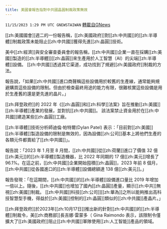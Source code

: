 ```yaml
---
title: 美國會報告指對中共國晶圓制裁政策無效
---
```

`11/15/2023 1:29 PM UTC GNEWSTAIWAN` [轉載自GNews](https://gnews.org/articles/1979555)



[[zh:美國國會]]週二的一份報告稱，[[zh:美國政府]]對[[zh:中共國]]的[[zh:半導體]]制裁政策未能阻止[[zh:中共國]]獲得先進[[zh:晶圓]]技術。  

美中[[zh:經濟]]與安全審查委員會的報告稱，[[zh:中共國]]企業一直在採購[[zh:美國]]製造的[[zh:半導體]][[zh:晶圓]]來生產用於人工智慧（AI）的尖端[[zh:半導體]]設備。 [[zh:中共國]]透過其它渠道，成功找到了規避[[zh:美國政府]]制裁的方法。

  

報告說，「如果[[zh:中共國]]進口商聲稱這些設備用於較舊的生產線，通常能夠規避購買這些設備的限制。但由於檢查最終用途的能力有限，很難核實這些設備是用於生產舊的還是更先進的晶片。」

  

[[zh:拜登政府]]的 2022 年《[[zh:晶圓]]和[[zh:科學]]法案》旨在推動[[zh:美國]][[zh:半導體]]產業的發展，並對抗[[zh:中共國]]。 該法案禁止資金用於在[[zh:中共國]]建造某些[[zh:晶圓]]工廠。

  

[[zh:半導體]]技術分析師迪倫·帕特爾(Dylan Patel) 表示：「目前對[[zh:美國]][[zh:半導體]]製造設備的限制是無效的，因為設備[[zh:公司]]基本上將他們生產的各類元件都賣給了[[zh:中共國]]」。

  

報告說：「2023 年 1 月至 8 月間，[[zh:中共國]]從[[zh:荷蘭]]進口了價值 32 億[[zh:美元]]的[[zh:半導體]]製造機器，比 2022 年同期的 17 億[[zh:美元]]增長了 96.1%。在這之前，[[zh:中共國]]企業開始囤積[[zh:晶圓]]，2023 年前 8 個月，[[zh:中共國]]從各國進口的[[zh:半導體]]設備總額達 138 億[[zh:美元]]。」

  

報告發現：「在這期間，[[zh:中共國]]的[[zh:半導體]]設備進口量比 2019 年增加一倍以上。隨後，[[zh:中共國]]也增加了國內[[zh:晶圓]]產量，顯示[[zh:中共]]無視[[zh:美國]]制裁。 [[zh:中共國]]科技[[zh:公司]][[zh:華為]]之所以能夠推出高科技智慧型手機，得益於[[zh:美國]]控制的[[zh:晶圓]]類似的[[zh:中共國]]產晶片。」

  

[[zh:拜登政府]]於2023年[[zh:10月17日]]推出新的針對[[zh:中共國]]的[[zh:半導體]]制裁令，美[[zh:商務部]]長吉娜·雷蒙多（ Gina Raimondo 表示，該限制令僅擴大了[[zh:美國政府]]阻止[[zh:中共國]]軍隊使用[[zh:人工智能]]產品的領域。
